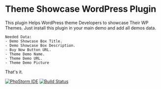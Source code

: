 # Theme Showcase WordPress Plugin

This plugin Helps WordPress theme Developers to showcase Their WP Themes.
Just install this plugin in your main demo and add all demos data.
```
Needed Data:
- Demo Showcase Box Title.
- Demo Showcase Box Description.
- Buy Now Button URL.
- Theme Demo Name.
- Theme Demo URL.
- Theme Demo Picture
```
That's it.


[![PhpStorm IDE](https://rawgit.com/ThemeFuse/Unyson/master/.github/img/phpstorm.png)](https://www.jetbrains.com/phpstorm/)
[![Build Status](https://travis-ci.org/ThemeFuse/Unyson.svg?branch=master)](https://themeforest.net/user/bbioonthemes/portfolio)
